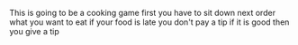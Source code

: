 This is going to be a cooking game
first you have to sit down
next order what you want to eat
if your food is late you don't pay a tip
if it is good then you give a tip
